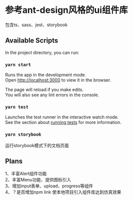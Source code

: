 # 参考ant-design风格的ui组件库
包含ts、sass、jest、storybook

## Available Scripts

In the project directory, you can run:

### `yarn start`

Runs the app in the development mode.\
Open [http://localhost:3000](http://localhost:3000) to view it in the browser.

The page will reload if you make edits.\
You will also see any lint errors in the console.

### `yarn test`

Launches the test runner in the interactive watch mode.\
See the section about [running tests](https://facebook.github.io/create-react-app/docs/running-tests) for more information.

### `yarn storybook`

运行storybook模式下的文档页面


## Plans

1、丰富Alert组件功能\
2、丰富Menu功能、提供图标引入\
3、增加input表单、upload、progress等组件\
4、？是否增加npm link 使本地项目引入组件库达到仿真效果
